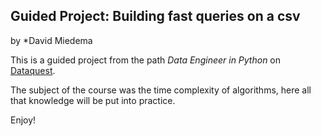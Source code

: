 ## Guided Project: Building fast queries on a csv

by *David Miedema

This is a guided project from the path *Data Engineer in Python* on [Dataquest](dataquest.io). 

The subject of the course was the time complexity of algorithms, here all that knowledge will be put into practice. 

Enjoy!
